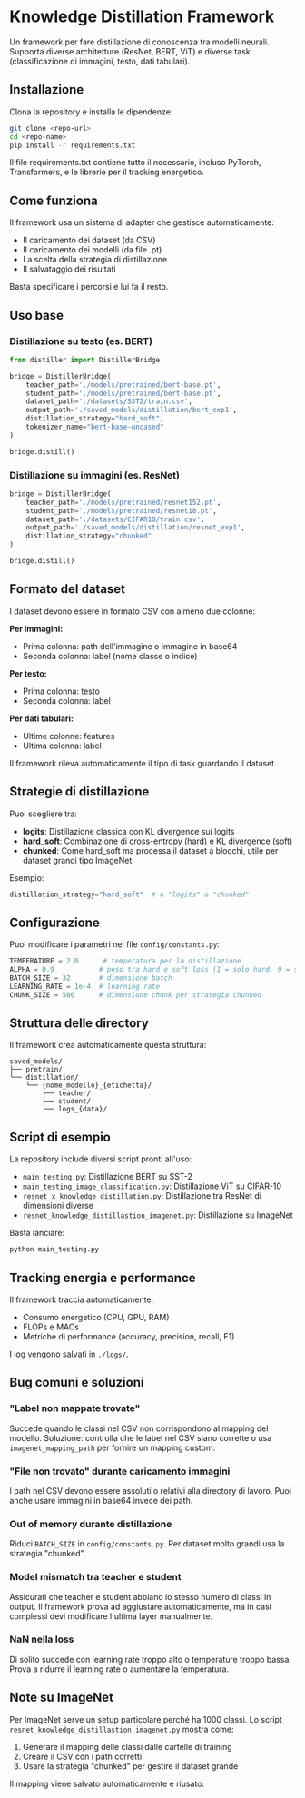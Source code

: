 # Knowledge Distillation Framework

Un framework per fare distillazione di conoscenza tra modelli neurali. Supporta diverse architetture (ResNet, BERT, ViT) e diverse task (classificazione di immagini, testo, dati tabulari).

## Installazione

Clona la repository e installa le dipendenze:

```bash
git clone <repo-url>
cd <repo-name>
pip install -r requirements.txt
```

Il file requirements.txt contiene tutto il necessario, incluso PyTorch, Transformers, e le librerie per il tracking energetico.

## Come funziona

Il framework usa un sistema di adapter che gestisce automaticamente:
- Il caricamento dei dataset (da CSV)
- Il caricamento dei modelli (da file .pt)
- La scelta della strategia di distillazione
- Il salvataggio dei risultati

Basta specificare i percorsi e lui fa il resto.

## Uso base

### Distillazione su testo (es. BERT)

```python
from distiller import DistillerBridge

bridge = DistillerBridge(
    teacher_path='./models/pretrained/bert-base.pt',
    student_path='./models/pretrained/bert-base.pt',
    dataset_path='./datasets/SST2/train.csv',
    output_path='./saved_models/distillation/bert_exp1',
    distillation_strategy="hard_soft",
    tokenizer_name="bert-base-uncased"
)

bridge.distill()
```

### Distillazione su immagini (es. ResNet)

```python
bridge = DistillerBridge(
    teacher_path='./models/pretrained/resnet152.pt',
    student_path='./models/pretrained/resnet18.pt',
    dataset_path='./datasets/CIFAR10/train.csv',
    output_path='./saved_models/distillation/resnet_exp1',
    distillation_strategy="chunked"
)

bridge.distill()
```

## Formato del dataset

I dataset devono essere in formato CSV con almeno due colonne:

**Per immagini:**
- Prima colonna: path dell'immagine o immagine in base64
- Seconda colonna: label (nome classe o indice)

**Per testo:**
- Prima colonna: testo
- Seconda colonna: label

**Per dati tabulari:**
- Ultime colonne: features
- Ultima colonna: label

Il framework rileva automaticamente il tipo di task guardando il dataset.

## Strategie di distillazione

Puoi scegliere tra:

- **logits**: Distillazione classica con KL divergence sui logits
- **hard_soft**: Combinazione di cross-entropy (hard) e KL divergence (soft)
- **chunked**: Come hard_soft ma processa il dataset a blocchi, utile per dataset grandi tipo ImageNet

Esempio:
```python
distillation_strategy="hard_soft"  # o "logits" o "chunked"
```

## Configurazione

Puoi modificare i parametri nel file `config/constants.py`:

```python
TEMPERATURE = 2.0      # temperatura per la distillazione
ALPHA = 0.9           # peso tra hard e soft loss (1 = solo hard, 0 = solo soft)
BATCH_SIZE = 32       # dimensione batch
LEARNING_RATE = 1e-4  # learning rate
CHUNK_SIZE = 500      # dimensione chunk per strategia chunked
```

## Struttura delle directory

Il framework crea automaticamente questa struttura:

```
saved_models/
├── pretrain/
└── distillation/
    └── {nome_modello}_{etichetta}/
        ├── teacher/
        ├── student/
        └── logs_{data}/
```

## Script di esempio

La repository include diversi script pronti all'uso:

- `main_testing.py`: Distillazione BERT su SST-2
- `main_testing_image_classification.py`: Distillazione ViT su CIFAR-10
- `resnet_x_knowledge_distillation.py`: Distillazione tra ResNet di dimensioni diverse
- `resnet_knowledge_distillastion_imagenet.py`: Distillazione su ImageNet

Basta lanciare:
```bash
python main_testing.py
```

## Tracking energia e performance

Il framework traccia automaticamente:
- Consumo energetico (CPU, GPU, RAM)
- FLOPs e MACs
- Metriche di performance (accuracy, precision, recall, F1)

I log vengono salvati in `./logs/`.

## Bug comuni e soluzioni

### "Label non mappate trovate"
Succede quando le classi nel CSV non corrispondono al mapping del modello. Soluzione: controlla che le label nel CSV siano corrette o usa `imagenet_mapping_path` per fornire un mapping custom.

### "File non trovato" durante caricamento immagini
I path nel CSV devono essere assoluti o relativi alla directory di lavoro. Puoi anche usare immagini in base64 invece dei path.

### Out of memory durante distillazione
Riduci `BATCH_SIZE` in `config/constants.py`. Per dataset molto grandi usa la strategia "chunked".

### Model mismatch tra teacher e student
Assicurati che teacher e student abbiano lo stesso numero di classi in output. Il framework prova ad aggiustare automaticamente, ma in casi complessi devi modificare l'ultima layer manualmente.

### NaN nella loss
Di solito succede con learning rate troppo alto o temperature troppo bassa. Prova a ridurre il learning rate o aumentare la temperatura.

## Note su ImageNet

Per ImageNet serve un setup particolare perché ha 1000 classi. Lo script `resnet_knowledge_distillastion_imagenet.py` mostra come:
1. Generare il mapping delle classi dalle cartelle di training
2. Creare il CSV con i path corretti
3. Usare la strategia "chunked" per gestire il dataset grande

Il mapping viene salvato automaticamente e riusato.
